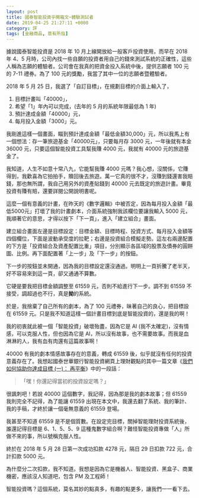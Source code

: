 ```yaml
---
layout: post
title: 國泰智能投資乎開箱文─體驗測試者
date: 2019-04-25 21:27:11 +0000
category: 評
tags: [金融商品, 意有所指]
---
```


據說國泰智能投資是 2018 年 10 月上線開放給一般客戶投資使用，而早在 2018 年 4、5 月時，公司內找一些自願的投資者用自己的錢來測試系統的正確性，這些人稱為志願的體驗者。公司會在我真的把資金投入系統中後，提供志願者 100 元的 7-11 禮券。為了 100 元的獎勵，我當了其中一位的志願者暨體驗者。

2018 年 5 月 25 日，我選了「自訂目標」，在規劃目標的介面上輸入了，
1. 目標計畫叫「40000」，
2. 希望「1」年內可以完成，(去年的 5 月的系統年限最低為 1 年)
3. 預計達成金額「40000」元，
4. 每月投入金額「3000」元。

我剛進這樣一個畫面，瞄到預計達成金額「最低金額30,000」元，所以我馬上有一個想法：存一筆旅遊基金「40000元」，只要每月存 3000 元，一年後就有本金 36000 元，只要這個智能投資工具幫我賺 4000 元，我就有 40000 元的旅遊基金了。

我知道，人生不如意十常八九，它能幫我賺 4000 元嗎？我心想，沒關係，它賺得到，我歡喜為它拍拍手，贖回後去旅遊。萬一它真的很不才，沒賺到錢還害我賠錢，那也無所謂，我自己用另外的資產貼錢到 40000 元去既定的旅遊計畫。畢竟投資有賺有賠，還要詳閱公開說明書呢。

這麼一個有意義的計畫，在昨天的《數字邏輯》中被否定，因為每月投入金額「最低5000元」打壞了我的計畫劇本，介面系統強制我該欄位要讓我輸入 5000 元，我順著它的意思，才得以按下「下一頁」，進入「建立組合」畫面。

建立組合畫面左邊是目標設定：目標金額、目標時程、投資方式、每月投入金額等四個欄位，下面是波動承受度的拉靶；右邊是投資組合模擬走勢。這左右兩邊配置的下方是「投資組合及資產配置比重」項目，分別顯示各區域的股票及債券的圓餅圖、比例。再下面配置著「上一步」及「下一步」的按鈕。

下一步的按鈕並未開通，因為我的目標設定還沒通過。明明上一頁折騰了老半天，好不容易來到這一頁，卻又通通不算數。

它硬是要我把目標金額調整至 61559 元，否則不給進行下一步。調不到 61559 不接受，調超過也不行，真是<b>拗</b>的系統。

於是，我捨棄了自己所有的劇本，為了 100 元禮券，昧著自己的良心，把目標設在 61559 元。只是我不知道這樣一個計畫目標到底是智能投資的，還是我的啊！

我的初衷就此被一個「智能投資」破壞殆盡，因為它是 AI (我不太確定)，沒有情感，可以克服人性，但也因為它是 AI，所以沒有故事，也不需要故事。而我是血淋淋的人，我有血有肉還有這篇故事啊！

40000 有我的劇本情感故事存在的意義，轉成 61559 後，似乎就沒有任何的投資意義存在了。我想起國泰世華銀行智能投資網頁上理財觀點的其中一篇文章《[我們如何協助你達成目標 (一)： 再平衡](https://www.cathayrobo.com/welcome/trends/how-can-you-achieve-your-goal-through-rebalancing/)》中的一段話： 
> 「嘿！你還記得當初的投資設定嗎？」

很諷刺吧！若說 40000 這個數字，我記得，因為那是我的劇本故事；但 61559 我則完全不記得，為了能讓 61559 出現在本文中，我還去翻了系統、我的筆計、我的手稿，才終於讓一個毫無意義的 61559 登場。

我甚至不知道 61559 是不是個質數。在設定完目標，關掉智能理財投資系統後，誰還記得目標是 6、1、5、5、9 這種鬼數字組合啊？難怪智能投資專做「人」所做不來的事，所以號稱克服人性。

終於在 2018 年 5 月 28 日第一次成功扣款 4278 元，隔日 29 日扣款 722 元，合計扣款 5000 元。

為什麼分二次扣款，我不知道。我想是因為它是機器人、智能投資、黑盒子、商業機密，應該沒人知道吧，包含 PM 及工程師！

智能投資嗎？這個系統，莫名其妙的點真多，有趣的點更多，讓我們一一看下去。
